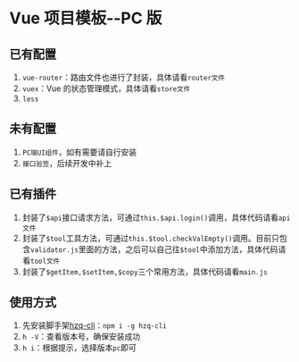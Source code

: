 # Vue 项目模板--PC 版

## 已有配置

1. `vue-router`：路由文件也进行了封装，具体请看`router文件`
1. `vuex`：Vue 的状态管理模式，具体请看`store文件`
1. `less`

## 未有配置

1. `PC端UI组件`，如有需要请自行安装
1. `接口验签`，后续开发中补上

## 已有插件

1. 封装了`$api`接口请求方法，可通过`this.$api.login()`调用，具体代码请看`api文件`
1. 封装了`$tool`工具方法，可通过`this.$tool.checkValEmpty()`调用。目前只包含`validator.js`里面的方法，之后可以自己往`$tool`中添加方法，具体代码请看`tool文件`
1. 封装了`$getItem,$setItem,$copy`三个常用方法，具体代码请看`main.js`

## 使用方式

1. 先安装脚手架[hzq-cli](https://www.npmjs.com/package/hzq-cli)：`npm i -g hzq-cli`
1. `h -V`：查看版本号，确保安装成功
1. `h i`：根据提示，选择版本`pc`即可
